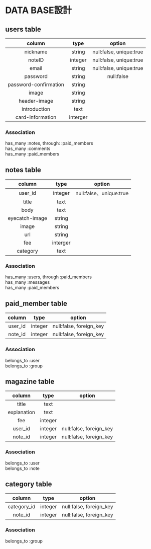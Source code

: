 
# DATA BASE設計

## users table
|column  |type   |option |
|:------:|:-----:|:-----:|
|nickname|string |null:false, unique:true|
|noteID  |integer|null:false, unique:true|
|email   |string |null:false, unique:true|
|password|string |null:false|
|password-confirmation|string ||
|image  |string ||
|header-image|string ||
|introduction|text ||
|card-information|interger ||

### Association
has_many :notes, through: :paid_members  
has_many :comments  
has_many :paid_members  

## notes table
|column  |type   |option |
|:------:|:-----:|:-----:|
|user_id |integer|null:false、unique:true|
|title   |text   ||
|body    |text   ||
|eyecatch-image|string||
|image   |string||
|url     |string||
|fee     |interger||
|category|text||



### Association
has_many :users, through :paid_members  
has_many :messages  
has_many :paid_members  

## paid_member table
|column  |type   |option |
|:------:|:-----:|:-----:|
|user_id |integer|null:false, foreign_key|
|note_id |integer|null:false, foreign_key|

### Association
belongs_to :user  
belongs_to :group  


## magazine table
|column  |type   |option |
|:------:|:-----:|:-----:|
|title   |text   ||
|explanation|text||
|fee     |integer||
|user_id |integer|null:false, foreign_key|
|note_id|integer|null:false, foreign_key|

### Association
belongs_to :user  
belongs_to :note  

## category table
|column  |type   |option |
|:------:|:-----:|:-----:|
|category_id|integer|null:false, foreign_key|
|note_id |integer|null:false, foreign_key|

### Association
belongs_to :group  
